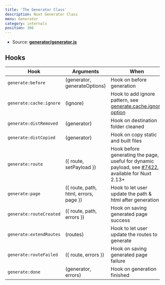 ```yaml
---
title: 'The Generator Class'
description: Nuxt Generator Class
menu: Generator
category: internals
position: 306
---
```


- Source: **[generator/generator.js](https://github.com/nuxt/nuxt.js/blob/dev/packages/generator/src/generator.js)**

## Hooks

| Hook                    | Arguments                             | When                                                                                                                                          |
| ----------------------- | ------------------------------------- | --------------------------------------------------------------------------------------------------------------------------------------------- |
| `generate:before`       | (generator, generateOptions)          | Hook on before generation                                                                                                                     |
| `generate:cache:ignore` | (ignore)                              | Hook to add ignore pattern, see [generate.cache.ignore option](/guides/configuration-glossary/configuration-generate#cache)                   |
| `generate:distRemoved`  | (generator)                           | Hook on destination folder cleaned                                                                                                            |
| `generate:distCopied`   | (generator)                           | Hook on copy static and built files                                                                                                           |
| `generate:route`        | ({ route, setPayload })               | Hook before generating the page, useful for dynamic payload, see [#7422](https://github.com/nuxt/nuxt.js/pull/7422), available for Nuxt 2.13+ |
| `generate:page`         | ({ route, path, html, errors, page }) | Hook to let user update the path & html after generation                                                                                      |
| `generate:routeCreated` | ({ route, path, errors })             | Hook on saving generated page success                                                                                                         |
| `generate:extendRoutes` | (routes)                              | Hook to let user update the routes to generate                                                                                                |
| `generate:routeFailed`  | ({ route, errors })                   | Hook on saving generated page failure                                                                                                         |
| `generate:done`         | (generator, errors)                   | Hook on generation finished                                                                                                                   |

